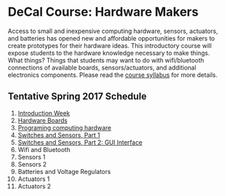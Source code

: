 # DeCal Course: Hardware Makers

Access to small and inexpensive computing hardware, sensors, actuators, and batteries has opened new and affordable opportunities for makers to create prototypes for their hardware ideas. This introductory course will expose students to the hardware knowledge necessary to make things. What things? Things that students may want to do with wifi/bluetooth connections of available boards, sensors/actuators, and additional electronics components. Please read the [course syllabus](https://people.eecs.berkeley.edu/~jpduarte/resources/DeCalCourseHardwareMakers.pdf) for more details.

## Tentative Spring 2017 Schedule

1. [Introduction Week](https://github.com/jpduarteeecs/hardwaremakers/blob/master/labs_sp17/introduction/intro.md)
2. [Hardware Boards](https://github.com/jpduarteeecs/hardwaremakers/blob/master/labs_sp17/angklung/angkulng.md)
3. [Programing computing hardware](https://github.com/jpduarteeecs/hardwaremakers/blob/master/labs_sp17/statemachine/statemachine.md)
4. [Switches and Sensors, Part 1](https://github.com/jpduarteeecs/hardwaremakers/blob/master/labs_sp17/pressuresensor/pressure_sensor.md)
5. [Switches and Sensors, Part 2: GUI Interface](https://github.com/jpduarteeecs/hardwaremakers/blob/master/labs_sp17/pressuresensor/pressure_sensor_gui.md)
6. Wifi and Bluetooth
7. Sensors 1
8. Sensors 2
9. Batteries and Voltage Regulators
10. Actuators 1
11. Actuators 2
